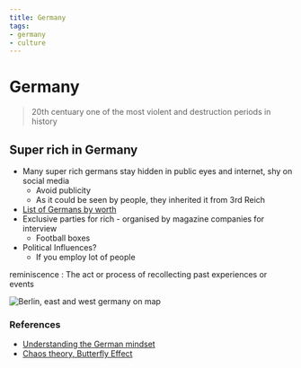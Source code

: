 ```yaml
---
title: Germany
tags:
- germany
- culture
---
```


# Germany

<TagLinks />

> 20th centuary one of the most violent and destruction periods in history

## Super rich in Germany

* Many super rich germans stay hidden in public eyes and internet, shy on social media
  * Avoid publicity
  * As it could be seen by people, they inherited it from 3rd Reich
* [List of Germans by worth](https://en.wikipedia.org/wiki/List_of_Germans_by_net_worth)
* Exclusive parties for rich - organised by magazine companies for interview
  * Football boxes
* Political Influences?
  * If you employ lot of people

reminiscence
: The act or process of recollecting past experiences or events

![Berlin, east and west germany on map](https://qph.fs.quoracdn.net/main-qimg-05a44ba529cbb79047645aebcde00c34.webp)

### References

* [Understanding the German mindset](https://youtu.be/JdCRxPeycOI)
* [Chaos theory, Butterfly Effect](https://en.wikipedia.org/wiki/Butterfly_effect)

<Footer />
